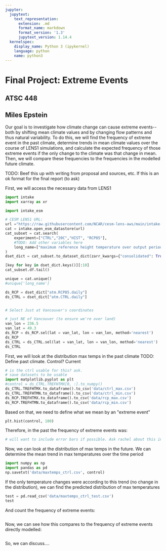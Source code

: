 ```yaml
---
jupyter:
  jupytext:
    text_representation:
      extension: .md
      format_name: markdown
      format_version: '1.3'
      jupytext_version: 1.14.4
  kernelspec:
    display_name: Python 3 (ipykernel)
    language: python
    name: python3
---
```


# Final Project: Extreme Events
## ATSC 448
## Miles Epstein

Our goal is to investigate how climate change can cause extreme events--both by shifting mean climate values and by changing flow patterns and thus natural variability. To do this, we will find the frequency of extreme event in the past climate, determine trends in mean climate values over the course of LENS1 simulations, and calculate the expected frequency of those extreme events if the only change to the climate was that change in mean. Then, we will compare these frequencies to the frequencies in the modelled future climate.

TODO: Beef this up with writing from proposal and sources, etc. If this is an ok format for the final report (to ask)


First, we will access the necessary data from LENS1

```python
import intake
import xarray as xr

import intake_esm

# CESM LENS1 URL:
url ="https://raw.githubusercontent.com/NCAR/cesm-lens-aws/main/intake-catalogs/aws-cesm1-le.json"
cat = intake.open_esm_datastore(url)
cat_subset = cat.search(
    experiment=["CTRL","20C","HIST", "RCP85"],
    #TODO: Add other variables here
    long_name=["maximum reference height temperature over output period", 'minimum reference height temperature over output period'], 
)
dset_dict = cat_subset.to_dataset_dict(zarr_kwargs={"consolidated": True}, storage_options={"anon": True})
```

```python
[key for key in dset_dict.keys()][:10]
cat_subset.df.tail()
```

```python
unique = cat.unique()
#unique['long_name']
```

```python
ds_RCP = dset_dict["atm.RCP85.daily"]
ds_CTRL = dset_dict["atm.CTRL.daily"]


# Select Just at Vancouver's coordinates

# just NE of Vancouver (to ensure we're over land)
van_lon = 236.5
van_lat = 49.3
ds_RCP = ds_RCP.sel(lat = van_lat, lon = van_lon, method='nearest')
ds_RCP
ds_CTRL = ds_CTRL.sel(lat = van_lat, lon = van_lon, method='nearest')
ds_CTRL


```

First, we will look at the distribution max temps in the past climate TODO: Define past climate. Control? Current

```python
# is the ctrl usable for this? ask. 
# save datasets to be usable
import matplotlib.pyplot as plt
#control = ds_CTRL.TREFHTMX[0, :].to_numpy()
ds_CTRL.TREFHTMX.to_dataframe().to_csv('data/ctrl_max.csv')
ds_CTRL.TREFHTMN.to_dataframe().to_csv('data/ctrl_min.csv')
ds_RCP.TREFHTMX.to_dataframe().to_csv('data/rcp_max.csv')
ds_RCP.TREFHTMN.to_dataframe().to_csv('data/rcp_min.csv')
```

Based on that, we need to define what we mean by an "extreme event"

```python
plt.hist(control, 100)
```

Therefore, in the past the frequency of extreme events was:

```python
# will want to include error bars if possible. Ask rachel about this in class
```

Now, we can look at the distribution of max temps in the future. We can determine the mean trend in max temperatures over the time period

```python
import numpy as np
import pandas as pd
np.savetxt('data/maxtemps_ctrl.csv', control)
```

If the only temperature changes were according to this trend (no change in the distribution), we can find the predicted distribution of max temperatures

```python
test = pd.read_csv('data/maxtemps_ctrl_test.csv')
test
```

And count the frequency of extreme events:

```python

```

Now, we can see how this compares to the frequency of extreme events directly modelled:

```python

```

So, we can discuss....
